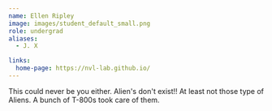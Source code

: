 ```yaml
---
name: Ellen Ripley
image: images/student_default_small.png
role: undergrad
aliases:
  - J. X

links:
  home-page: https://nvl-lab.github.io/
---
```


This could never be you either. Alien's don't exist!! At least not those type of Aliens. A bunch of T-800s took care of them. 
